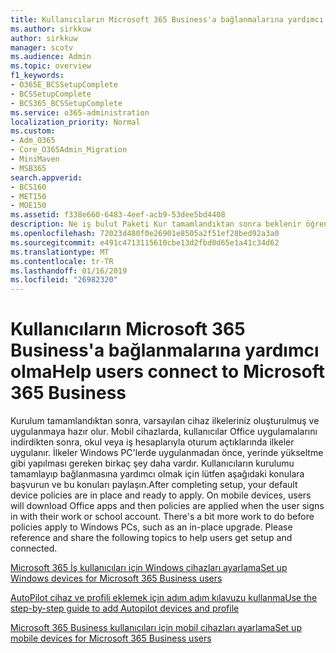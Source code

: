 ```yaml
---
title: Kullanıcıların Microsoft 365 Business'a bağlanmalarına yardımcı olma
ms.author: sirkkuw
author: sirkkuw
manager: scotv
ms.audience: Admin
ms.topic: overview
f1_keywords:
- O365E_BCSSetupComplete
- BCSSetupComplete
- BCS365_BCSSetupComplete
ms.service: o365-administration
localization_priority: Normal
ms.custom:
- Adm_O365
- Core_O365Admin_Migration
- MiniMaven
- MSB365
search.appverid:
- BCS160
- MET150
- MOE150
ms.assetid: f338e660-6483-4eef-acb9-53dee5bd4408
description: Ne iş bulut Paketi Kur tamamlandıktan sonra beklenir öğrenin.
ms.openlocfilehash: 72023d480f0e26901e8505a2f51ef28bed92a3a0
ms.sourcegitcommit: e491c4713115610cbe13d2fbd0d65e1a41c34d62
ms.translationtype: MT
ms.contentlocale: tr-TR
ms.lasthandoff: 01/16/2019
ms.locfileid: "26982320"
---
```

# <a name="help-users-connect-to-microsoft-365-business"></a><span data-ttu-id="78288-103">Kullanıcıların Microsoft 365 Business'a bağlanmalarına yardımcı olma</span><span class="sxs-lookup"><span data-stu-id="78288-103">Help users connect to Microsoft 365 Business</span></span>

<span data-ttu-id="78288-p101">Kurulum tamamlandıktan sonra, varsayılan cihaz ilkeleriniz oluşturulmuş ve uygulanmaya hazır olur. Mobil cihazlarda, kullanıcılar Office uygulamalarını indirdikten sonra, okul veya iş hesaplarıyla oturum açtıklarında ilkeler uygulanır. İlkeler Windows PC'lerde uygulanmadan önce, yerinde yükseltme gibi yapılması gereken birkaç şey daha vardır. Kullanıcıların kurulumu tamamlayıp bağlanmasına yardımcı olmak için lütfen aşağıdaki konulara başvurun ve bu konuları paylaşın.</span><span class="sxs-lookup"><span data-stu-id="78288-p101">After completing setup, your default device policies are in place and ready to apply. On mobile devices, users will download Office apps and then policies are applied when the user signs in with their work or school account. There's a bit more work to do before policies apply to Windows PCs, such as an in-place upgrade. Please reference and share the following topics to help users get setup and connected.</span></span>
  
[<span data-ttu-id="78288-108">Microsoft 365 İş kullanıcıları için Windows cihazları ayarlama</span><span class="sxs-lookup"><span data-stu-id="78288-108">Set up Windows devices for Microsoft 365 Business users</span></span>](set-up-windows-devices.md)
  
[<span data-ttu-id="78288-109">AutoPilot cihaz ve profili eklemek için adım adım kılavuzu kullanma</span><span class="sxs-lookup"><span data-stu-id="78288-109">Use the step-by-step guide to add Autopilot devices and profile</span></span>](add-autopilot-devices-and-profile.md)
  
[<span data-ttu-id="78288-110">Microsoft 365 Business kullanıcıları için mobil cihazları ayarlama</span><span class="sxs-lookup"><span data-stu-id="78288-110">Set up mobile devices for Microsoft 365 Business users</span></span>](set-up-mobile-devices.md)
  


